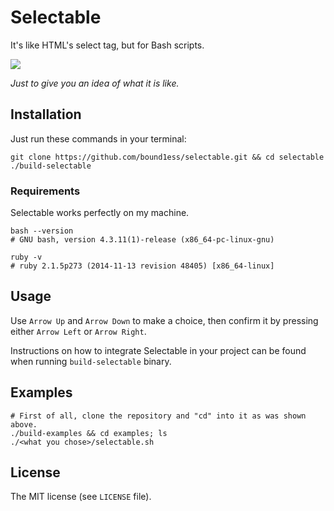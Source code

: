 # Selectable

It's like HTML's select tag, but for Bash scripts.

![](http://i.imgur.com/QuTooOd.png)

*Just to give you an idea of what it is like.*

## Installation

Just run these commands in your terminal:

```shell
git clone https://github.com/bound1ess/selectable.git && cd selectable
./build-selectable
```

### Requirements

Selectable works perfectly on my machine.

```shell
bash --version
# GNU bash, version 4.3.11(1)-release (x86_64-pc-linux-gnu)

ruby -v
# ruby 2.1.5p273 (2014-11-13 revision 48405) [x86_64-linux]
```

## Usage

Use `Arrow Up` and `Arrow Down` to make a choice, 
then confirm it by pressing either `Arrow Left` or `Arrow Right`.

Instructions on how to integrate Selectable in your project can be found when running 
`build-selectable` binary.

## Examples

```shell
# First of all, clone the repository and "cd" into it as was shown above.
./build-examples && cd examples; ls
./<what you chose>/selectable.sh
```

## License

The MIT license (see `LICENSE` file).
